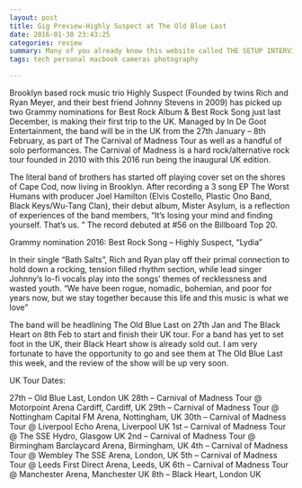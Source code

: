 ```yaml
---
layout: post
title: Gig Preview-Highly Suspect at The Old Blue Last
date: 2016-01-30 23:43:25
categories: review
summary: Many of you already know this website called THE SETUP INTERVIEWS, I think it would be fun to do a similar style of post listing all my setups.
tags: tech personal macbook cameras photography

---
```


Brooklyn based rock music trio Highly Suspect (Founded by twins Rich and Ryan Meyer, and their best friend Johnny Stevens in 2009) has picked up two Grammy nominations for Best Rock Album & Best Rock Song just last December, is making their first trip to the UK. Managed by In De Goot Entertainment, the band will be in the UK from the 27th January – 8th February, as part of The Carnival of Madness Tour as well as a handful of solo performances. The Carnival of Madness is a hard rock/alternative rock tour founded in 2010 with this 2016 run being the inaugural UK edition.

The literal band of brothers has started off playing cover set on the shores of Cape Cod, now living in Brooklyn. After recording a 3 song EP The Worst Humans with producer Joel Hamilton (Elvis Costello, Plastic Ono Band, Black Keys/Wu-Tang Clan), their debut album, Mister Asylum, is a reflection of experiences of the band members, “It’s losing your mind and finding yourself. That’s us. ” The record debuted at #56 on the Billboard Top 20.

Grammy nomination 2016: Best Rock Song – Highly Suspect, “Lydia”

In their single “Bath Salts”, Rich and Ryan play off their primal connection to hold down a rocking, tension filled rhythm section, while lead singer Johnny’s lo-fi vocals play into the songs’ themes of recklessness and wasted youth. “We have been rogue, nomadic, bohemian, and poor for years now, but we stay together because this life and this music is what we love”

The band will be headlining The Old Blue Last on 27th Jan and The Black Heart on 8th Feb to start and finish their UK tour. For a band has yet to set foot in the UK, their Black Heart show is already sold out. I am very fortunate to have the opportunity to go and see them at The Old Blue Last this week, and the review of the show will be up very soon.

UK Tour Dates:

27th – Old Blue Last, London UK
28th – Carnival of Madness Tour @ Motorpoint Arena Cardiff, Cardiff, UK
29th – Carnival of Madness Tour @ Nottingham Capital FM Arena, Nottingham, UK
30th – Carnival of Madness Tour @ Liverpool Echo Arena, Liverpool UK
1st – Carnival of Madness Tour @ The SSE Hydro, Glasgow UK
2nd – Carnival of Madness Tour @ Birmingham Barclaycard Arena, Birmingham, UK
4th – Carnival of Madness Tour @ Wembley The SSE Arena, London, UK
5th – Carnival of Madness Tour @ Leeds First Direct Arena, Leeds, UK
6th – Carnival of Madness Tour @ Manchester Arena, Manchester UK
8th – Black Heart, London UK